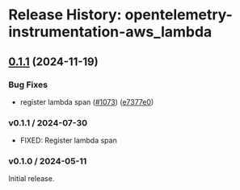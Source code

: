 # Release History: opentelemetry-instrumentation-aws_lambda

## [0.1.1](https://github.com/open-telemetry/opentelemetry-ruby-contrib/compare/opentelemetry-instrumentation-aws_lambda/v0.1.0...opentelemetry-instrumentation-aws_lambda/v0.1.1) (2024-11-19)


### Bug Fixes

* register lambda span ([#1073](https://github.com/open-telemetry/opentelemetry-ruby-contrib/issues/1073)) ([e7377e0](https://github.com/open-telemetry/opentelemetry-ruby-contrib/commit/e7377e0cb713adbacd721ea8dc0ab198f04b03cd))

### v0.1.1 / 2024-07-30

* FIXED: Register lambda span

### v0.1.0 / 2024-05-11

Initial release.
